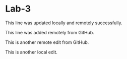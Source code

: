 # Lab-3

This line was updated locally and remotely successfully.

This line was added remotely from GitHub.





This is another remote edit from GitHub.

This is another local edit.



